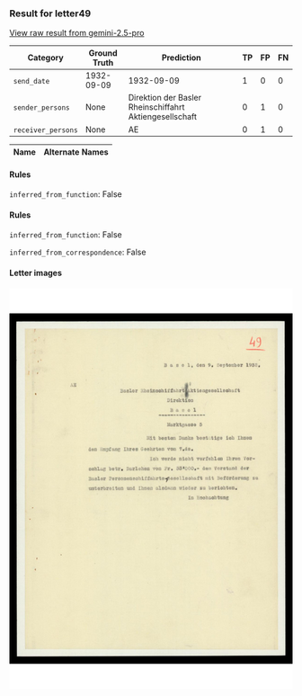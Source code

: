 ### Result for letter49
[View raw result from gemini-2.5-pro](https://github.com/RISE-UNIBAS/humanities_data_benchmark/blob/main/results/2025-08-14/T125/request_T125_letter49.json)

| Category          | Ground Truth | Prediction | TP | FP | FN |
|------------------|--------------|------------|----|----|----|
| `send_date`        | 1932-09-09 | 1932-09-09 | 1 | 0 | 0 |
| `sender_persons`  | None | Direktion der Basler Rheinschiffahrt Aktiengesellschaft | 0 | 1 | 0 |
| `receiver_persons` | None | AE | 0 | 1 | 0 |

| Name | Alternate Names |
| --- | --- |

#### Rules
`inferred_from_function`: False

#### Rules
`inferred_from_function`: False

`inferred_from_correspondence`: False

#### Letter images

<img src="https://github.com/RISE-UNIBAS/humanities_data_benchmark/blob/main/benchmarks/metadata_extraction/images/letter49_p1.jpg?raw=true" alt="letter49_p1.jpg" width="800px">